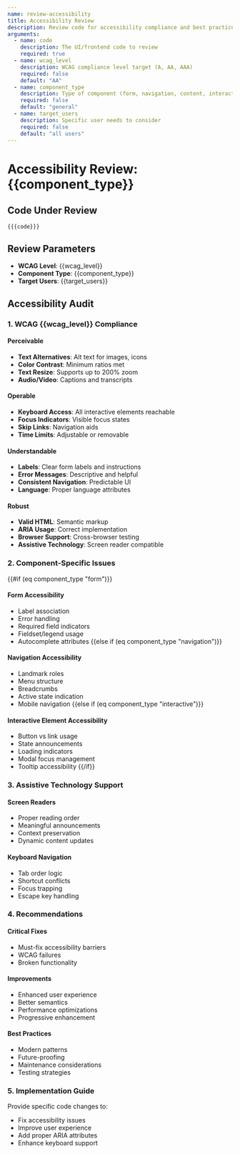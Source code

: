 ```yaml
---
name: review-accessibility
title: Accessibility Review
description: Review code for accessibility compliance and best practices
arguments:
  - name: code
    description: The UI/frontend code to review
    required: true
  - name: wcag_level
    description: WCAG compliance level target (A, AA, AAA)
    required: false
    default: "AA"
  - name: component_type
    description: Type of component (form, navigation, content, interactive)
    required: false
    default: "general"
  - name: target_users
    description: Specific user needs to consider
    required: false
    default: "all users"
---
```


# Accessibility Review: {{component_type}}

## Code Under Review
```
{{{code}}}
```

## Review Parameters
- **WCAG Level**: {{wcag_level}}
- **Component Type**: {{component_type}}
- **Target Users**: {{target_users}}

## Accessibility Audit

### 1. WCAG {{wcag_level}} Compliance

#### Perceivable
- **Text Alternatives**: Alt text for images, icons
- **Color Contrast**: Minimum ratios met
- **Text Resize**: Supports up to 200% zoom
- **Audio/Video**: Captions and transcripts

#### Operable
- **Keyboard Access**: All interactive elements reachable
- **Focus Indicators**: Visible focus states
- **Skip Links**: Navigation aids
- **Time Limits**: Adjustable or removable

#### Understandable
- **Labels**: Clear form labels and instructions
- **Error Messages**: Descriptive and helpful
- **Consistent Navigation**: Predictable UI
- **Language**: Proper language attributes

#### Robust
- **Valid HTML**: Semantic markup
- **ARIA Usage**: Correct implementation
- **Browser Support**: Cross-browser testing
- **Assistive Technology**: Screen reader compatible

### 2. Component-Specific Issues

{{#if (eq component_type "form")}}
#### Form Accessibility
- Label association
- Error handling
- Required field indicators
- Fieldset/legend usage
- Autocomplete attributes
{{else if (eq component_type "navigation")}}
#### Navigation Accessibility
- Landmark roles
- Menu structure
- Breadcrumbs
- Active state indication
- Mobile navigation
{{else if (eq component_type "interactive")}}
#### Interactive Element Accessibility
- Button vs link usage
- State announcements
- Loading indicators
- Modal focus management
- Tooltip accessibility
{{/if}}

### 3. Assistive Technology Support

#### Screen Readers
- Proper reading order
- Meaningful announcements
- Context preservation
- Dynamic content updates

#### Keyboard Navigation
- Tab order logic
- Shortcut conflicts
- Focus trapping
- Escape key handling

### 4. Recommendations

#### Critical Fixes
- Must-fix accessibility barriers
- WCAG failures
- Broken functionality

#### Improvements
- Enhanced user experience
- Better semantics
- Performance optimizations
- Progressive enhancement

#### Best Practices
- Modern patterns
- Future-proofing
- Maintenance considerations
- Testing strategies

### 5. Implementation Guide
Provide specific code changes to:
- Fix accessibility issues
- Improve user experience
- Add proper ARIA attributes
- Enhance keyboard support